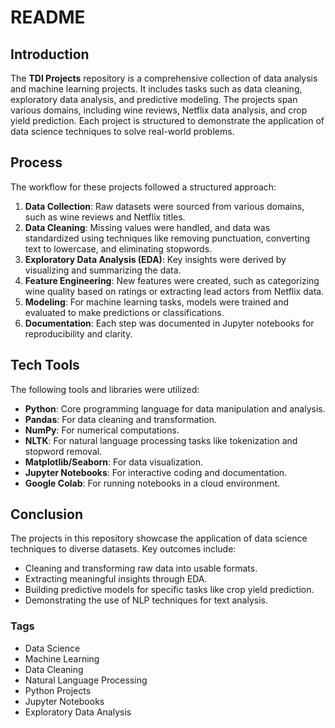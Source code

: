 # README

## Introduction
The **TDI Projects** repository is a comprehensive collection of data analysis and machine learning projects. It includes tasks such as data cleaning, exploratory data analysis, and predictive modeling. The projects span various domains, including wine reviews, Netflix data analysis, and crop yield prediction. Each project is structured to demonstrate the application of data science techniques to solve real-world problems.

## Process
The workflow for these projects followed a structured approach:
1. **Data Collection**: Raw datasets were sourced from various domains, such as wine reviews and Netflix titles.
2. **Data Cleaning**: Missing values were handled, and data was standardized using techniques like removing punctuation, converting text to lowercase, and eliminating stopwords.
3. **Exploratory Data Analysis (EDA)**: Key insights were derived by visualizing and summarizing the data.
4. **Feature Engineering**: New features were created, such as categorizing wine quality based on ratings or extracting lead actors from Netflix data.
5. **Modeling**: For machine learning tasks, models were trained and evaluated to make predictions or classifications.
6. **Documentation**: Each step was documented in Jupyter notebooks for reproducibility and clarity.

## Tech Tools
The following tools and libraries were utilized:
- **Python**: Core programming language for data manipulation and analysis.
- **Pandas**: For data cleaning and transformation.
- **NumPy**: For numerical computations.
- **NLTK**: For natural language processing tasks like tokenization and stopword removal.
- **Matplotlib/Seaborn**: For data visualization.
- **Jupyter Notebooks**: For interactive coding and documentation.
- **Google Colab**: For running notebooks in a cloud environment.

## Conclusion
The projects in this repository showcase the application of data science techniques to diverse datasets. Key outcomes include:
- Cleaning and transforming raw data into usable formats.
- Extracting meaningful insights through EDA.
- Building predictive models for specific tasks like crop yield prediction.
- Demonstrating the use of NLP techniques for text analysis.

### Tags
- Data Science
- Machine Learning
- Data Cleaning
- Natural Language Processing
- Python Projects
- Jupyter Notebooks
- Exploratory Data Analysis